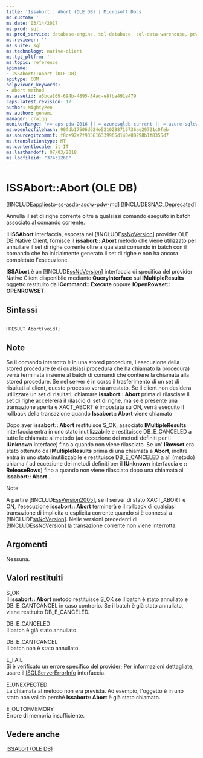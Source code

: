 ```yaml
---
title: 'Issabort:: Abort (OLE DB) | Microsoft Docs'
ms.custom: ''
ms.date: 03/14/2017
ms.prod: sql
ms.prod_service: database-engine, sql-database, sql-data-warehouse, pdw
ms.reviewer: ''
ms.suite: sql
ms.technology: native-client
ms.tgt_pltfrm: ''
ms.topic: reference
apiname:
- ISSAbort::Abort (OLE DB)
apitype: COM
helpviewer_keywords:
- Abort method
ms.assetid: a5bca169-694b-4895-84ac-e8fba491e479
caps.latest.revision: 17
author: MightyPen
ms.author: genemi
manager: craigg
monikerRange: '>= aps-pdw-2016 || = azuresqldb-current || = azure-sqldw-latest || >= sql-server-2016 || = sqlallproducts-allversions'
ms.openlocfilehash: 90fdb17506d624e5210288716736ae29721c0feb
ms.sourcegitcommit: f8ce92a2f935616339965d140e00298b1f8355d7
ms.translationtype: MT
ms.contentlocale: it-IT
ms.lasthandoff: 07/03/2018
ms.locfileid: "37431260"
---
```

# <a name="issabortabort-ole-db"></a>ISSAbort::Abort (OLE DB)
[!INCLUDE[appliesto-ss-asdb-asdw-pdw-md](../../includes/appliesto-ss-asdb-asdw-pdw-md.md)]
[!INCLUDE[SNAC_Deprecated](../../includes/snac-deprecated.md)]

  Annulla il set di righe corrente oltre a qualsiasi comando eseguito in batch associato al comando corrente.  
  
Il **ISSAbort** interfaccia, esposta nel [!INCLUDE[ssNoVersion](../../includes/ssnoversion-md.md)] provider OLE DB Native Client, fornisce il **issabort:: Abort** metodo che viene utilizzato per annullare il set di righe corrente oltre a qualsiasi comando in batch con il comando che ha inizialmente generato il set di righe e non ha ancora completato l'esecuzione.  
  
 **ISSAbort** è un [!INCLUDE[ssNoVersion](../../includes/ssnoversion-md.md)] interfaccia di specifica del provider Native Client disponibile mediante **QueryInterface** sul **IMultipleResults** oggetto restituito da  **ICommand:: Execute** oppure **IOpenRowset:: OPENROWSET**.  
  
## <a name="syntax"></a>Sintassi  
  
```  
  
HRESULT Abort(void);  
```  
  
## <a name="remarks"></a>Note  
 Se il comando interrotto è in una stored procedure, l'esecuzione della stored procedure (e di qualsiasi procedura che ha chiamato la procedura) verrà terminata insieme al batch di comandi che contiene la chiamata alla stored procedure. Se nel server è in corso il trasferimento di un set di risultati al client, questo processo verrà arrestato. Se il client non desidera utilizzare un set di risultati, chiamare **issabort:: Abort** prima di rilasciare il set di righe accelererà il rilascio di set di righe, ma se è presente una transazione aperta e XACT_ABORT è impostata su ON, verrà eseguito il rollback della transazione quando **Issabort:: Abort** viene chiamato  
  
 Dopo aver **issabort:: Abort** restituisce S_OK, associato **IMultipleResults** interfaccia entra in uno stato inutilizzabile e restituisce DB_E_CANCELED a tutte le chiamate al metodo (ad eccezione dei metodi definiti per il **IUnknown** interface) fino a quando non viene rilasciato. Se un' **IRowset** era stato ottenuto da **IMultipleResults** prima di una chiamata a **Abort**, inoltre entra in uno stato inutilizzabile e restituisce DB_E_CANCELED a all (metodo) chiama ( ad eccezione dei metodi definiti per il **IUnknown** interfaccia e **:: ReleaseRows**) fino a quando non viene rilasciato dopo una chiamata al **issabort:: Abort** .  
  
> [!NOTE]  
>  A partire [!INCLUDE[ssVersion2005](../../includes/ssversion2005-md.md)], se il server di stato XACT_ABORT è ON, l'esecuzione **issabort:: Abort** terminerà e il rollback di qualsiasi transazione di implicita o esplicita corrente quando si è connessi a [!INCLUDE[ssNoVersion](../../includes/ssnoversion-md.md)]. Nelle versioni precedenti di [!INCLUDE[ssNoVersion](../../includes/ssnoversion-md.md)] la transazione corrente non viene interrotta.  
  
## <a name="arguments"></a>Argomenti  
 Nessuna.  
  
## <a name="return-code-values"></a>Valori restituiti  
 S_OK  
 Il **issabort:: Abort** metodo restituisce S_OK se il batch è stato annullato e DB_E_CANTCANCEL in caso contrario. Se il batch è già stato annullato, viene restituito DB_E_CANCELED.  
  
 DB_E_CANCELED  
 Il batch è già stato annullato.  
  
 DB_E_CANTCANCEL  
 Il batch non è stato annullato.  
  
 E_FAIL  
 Si è verificato un errore specifico del provider; Per informazioni dettagliate, usare il [ISQLServerErrorInfo](http://msdn.microsoft.com/library/a8323b5c-686a-4235-a8d2-bda43617b3a1) interfaccia.  
  
 E_UNEXPECTED  
 La chiamata al metodo non era prevista. Ad esempio, l'oggetto è in uno stato non valido perché **issabort:: Abort** è già stato chiamato.  
  
 E_OUTOFMEMORY  
 Errore di memoria insufficiente.  
  
## <a name="see-also"></a>Vedere anche  
 [ISSAbort &#40;OLE DB&#41;](http://msdn.microsoft.com/library/7c4df482-4a83-4da0-802b-3637b507693a)  
  
  
